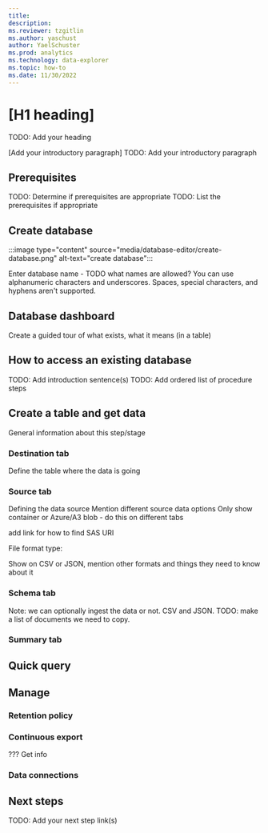 ```yaml
---
title:
description:
ms.reviewer: tzgitlin
ms.author: yaschust
author: YaelSchuster
ms.prod: analytics
ms.technology: data-explorer
ms.topic: how-to
ms.date: 11/30/2022
---
```


# [H1 heading]
TODO: Add your heading

<!-- 2. Introductory paragraph ----------------------------------------------------------

Required: Lead with a light intro that describes, in customer-friendly language, what the 
customer will do. Answer the fundamental “why would I want to do this?” question. Keep it 
short.
Readers should have a clear idea of what they will do in this article after reading the 
introduction.
-->
[Add your introductory paragraph]
TODO: Add your introductory paragraph

<!-- 3. Prerequisites --------------------------------------------------------------------

Optional: If there are prerequisites for the task covered by the how-to guide, make 
**Prerequisites** your first H2 in the guide. The prerequisites H2 is never numbered.
Use clear and unambiguous language and use a unordered list format.
If there are specific versions of software a user needs, call out those versions (for example: 
Visual Studio 2019 or later).
-->

## Prerequisites
TODO: Determine if prerequisites are appropriate
TODO: List the prerequisites if appropriate

<!-- 4. Task H2s ------------------------------------------------------------------------------

Required: Each major step in completing a task should be represented as an H2 in the article.
These steps should be numbered.
The procedure should be introduced with a brief sentence or two.
Multiple procedures should be organized in H2 level sections.
Procedure steps use ordered lists.
-->

## Create database


:::image type="content" source="media/database-editor/create-database.png" alt-text="create database":::

Enter database name - TODO what names are allowed?
You can use alphanumeric characters and underscores. Spaces, special characters, and hyphens aren't supported.

## Database dashboard

Create a guided tour of what exists, what it means (in a table)


## How to access an existing database

TODO: Add introduction sentence(s)
TODO: Add ordered list of procedure steps

## Create a table and get data

General information about this step/stage

### Destination tab 

Define the table where the data is going

### Source tab

Defining the data source
Mention different source data options
Only show container or Azure/A3 blob - do this on different tabs

add link for how to find SAS URI

File format type: 

Show on CSV or JSON, mention other formats and things they need to know about it

### Schema tab

Note: we can optionally ingest the data or not.
CSV and JSON.
 TODO: make a list of documents we need to copy. 

### Summary tab

## Quick query

## Manage

### Retention policy

### Continuous export

??? Get info

### Data connections

## Next steps
TODO: Add your next step link(s)

<!--
Remove all the comments in this template before you sign-off or merge to the main branch.
-->